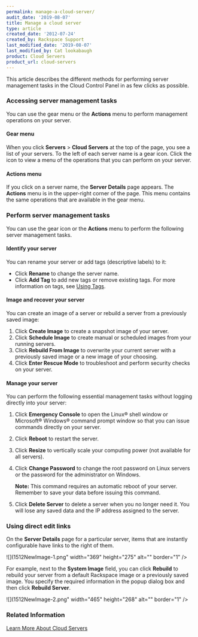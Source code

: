 ```yaml
---
permalink: manage-a-cloud-server/
audit_date: '2019-08-07'
title: Manage a cloud server
type: article
created_date: '2012-07-24'
created_by: Rackspace Support
last_modified_date: '2019-08-07'
last_modified_by: Cat lookabaugh
product: Cloud Servers
product_url: cloud-servers
---
```


This article describes the different methods for performing server management
tasks in the Cloud Control Panel in as few clicks as possible.

### Accessing server management tasks

You can use the gear menu or the **Actions** menu to perform management
operations on your server.

#### Gear menu

When you click **Servers** > **Cloud Servers** at the top of the page, you see
a list of your servers. To the left of each server name is a gear icon. Click
the icon to view a menu of the operations that you can perform on your server.

#### Actions menu

If you click on a server name, the **Server Details** page appears. The
**Actions** menu is in the upper-right corner of the page. This menu contains
the same operations that are available in the gear menu.

### Perform server management tasks

You can use the gear icon or the **Actions** menu to perform the following
server management tasks.

#### Identify your server

You can rename your server or add tags (descriptive labels) to it:

- Click **Rename** to change the server name.
- Click **Add Tag** to add new tags or remove existing tags.  For more
information on tags, see [Using Tags](/support/how-to/using-cloud-servers-tags).

#### Image and recover your server

You can create an image of a server or rebuild a server from a previously saved
image:

1. Click **Create Image** to create a snapshot image of your server.
2. Click **Schedule Image** to create manual or scheduled images from your running servers.
3. Click **Rebuild From Image** to overwrite your current server with a previously saved
   image or a new image of your choosing.
4. Click **Enter Rescue Mode** to troubleshoot and perform security checks on your server.

#### Manage your server

You can perform the following essential management tasks without logging
directly into your server:

1. Click **Emergency Console** to open the Linux&reg; shell window or Microsoft&reg;
   Windows&reg; command prompt window so that you can issue commands directly
   on your server.
2. Click **Reboot** to restart the server.
3. Click **Resize** to vertically scale your computing power (not available for all servers).
4. Click **Change Password** to change the root password on Linux servers or the password for the administrator on Windows.

    **Note:** This command requires an automatic reboot of your server. Remember to save your data before issuing this command.

5. Click **Delete Server** to delete a server when you no longer need it. You
   will lose any saved data and the IP address assigned to the server.

### Using direct edit links

On the **Server Details** page for a particular server, items that are instantly
configurable have links to the right of them.

![](1512NewImage-1.png" width="369" height="275" alt="" border="1"  />

For example, next to the **System Image** field, you can click **Rebuild** to
rebuild your server from a default Rackspace image or a previously saved image.
You specify the required information in the popup dialog box and then click
**Rebuild Server**.

![](1512NewImage-2.png" width="465" height="268" alt="" border="1"  />

### Related Information

[Learn More About Cloud Servers](/support/how-to/learn-more-about-cloud-servers)

